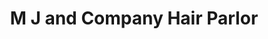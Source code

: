---
title: "M J and Company Hair Parlor"
url: /menomonie/m-j-and-company-hair-parlor/
shop: Friseur
---